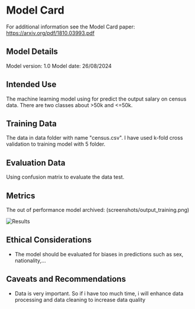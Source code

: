# Model Card

For additional information see the Model Card paper: https://arxiv.org/pdf/1810.03993.pdf

## Model Details
Model version: 1.0
Model date: 26/08/2024
## Intended Use
The machine learning model using for predict the output salary on census data. There are two classes about >50k and <=50k.
## Training Data
The data in data folder with name "census.csv". I have used k-fold cross validation to training model with 5 folder.
## Evaluation Data
Using confusion matrix to evaluate the data test.
## Metrics
The out of performance model archived: (screenshots/output_training.png)

![Results](../project-3-udacity/starter/screenshots/output_training.png)


## Ethical Considerations
- The model should be evaluated for biases in predictions such as sex, nationality,...
## Caveats and Recommendations
- Data is very important. So if i have too much time, i will enhance data processing and data cleaning to increase data quality